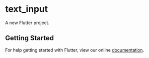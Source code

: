 # text_input

A new Flutter project.

## Getting Started

For help getting started with Flutter, view our online
[documentation](http://flutter.io/).
